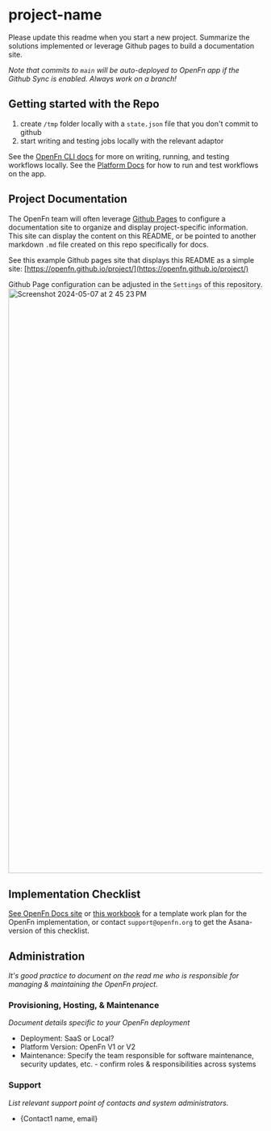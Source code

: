 # project-name

Please update this readme when you start a new project. 
Summarize the solutions implemented or leverage Github pages to build a documentation site.  

*Note that commits to `main` will be auto-deployed to OpenFn app if the Github Sync is enabled. Always work on a branch!*

## Getting started with the Repo

1. create `/tmp` folder locally with a `state.json` file that you don't commit to github
2. start writing and testing jobs locally with the relevant adaptor

See the [OpenFn CLI docs](https://docs.openfn.org/documentation/cli-walkthrough#7-running-workflows) for more on writing, running, and testing workflows locally. 
See the [Platform Docs](https://docs.openfn.org/documentation/build/steps/step-editor) for how to run and test workflows on the app. 

## Project Documentation
The OpenFn team will often leverage [Github Pages](https://pages.github.com/) to configure a documentation site to organize and display project-specific information. 
This site can display the content on this README, or be pointed to another markdown `.md` file created on this repo specifically for docs. 

See this example Github pages site that displays this README as a simple site: [https://openfn.github.io/project/](https://openfn.github.io/project/)

Github Page configuration can be adjusted in the `Settings` of this repository. 
<img width="1157" alt="Screenshot 2024-05-07 at 2 45 23 PM" src="https://github.com/OpenFn/project/assets/16758106/aa56f904-06b8-46a9-9ea1-18f973c8b527">


## Implementation Checklist
[See OpenFn Docs site](https://docs.openfn.org/documentation/get-started/implementation-checklist) or [this workbook](https://docs.google.com/spreadsheets/d/1_XY0nx0OLNUsogrIHnRaSTyZ-KdcSXks-tqwm3ZfMc4/edit#gid=72612093) for a template work plan for the OpenFn implementation, or contact `support@openfn.org` to get the Asana-version of this checklist. 

## Administration
_It's good practice to document on the read me who is responsible for managing & maintaining the OpenFn project._
### Provisioning, Hosting, & Maintenance
_Document details specific to your OpenFn deployment_
- Deployment: SaaS or Local? 
- Platform Version: OpenFn V1 or V2
- Maintenance: Specify the team responsible for software maintenance, security updates, etc. - confirm roles & responsibilities across systems 

### Support
_List relevant support point of contacts and system administrators._
- {Contact1 name, email}

